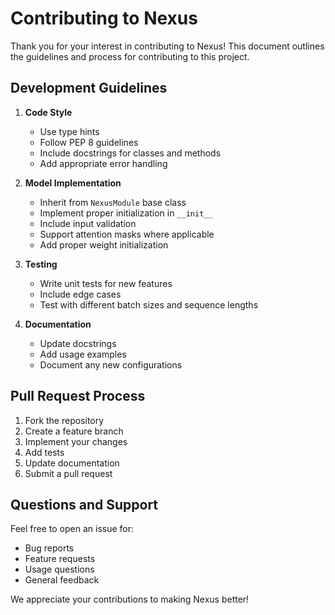 # Contributing to Nexus

Thank you for your interest in contributing to Nexus! This document outlines the guidelines and process for contributing to this project.

## Development Guidelines

1. **Code Style**
   - Use type hints
   - Follow PEP 8 guidelines
   - Include docstrings for classes and methods
   - Add appropriate error handling

2. **Model Implementation**
   - Inherit from `NexusModule` base class
   - Implement proper initialization in `__init__`
   - Include input validation
   - Support attention masks where applicable
   - Add proper weight initialization

3. **Testing**
   - Write unit tests for new features
   - Include edge cases
   - Test with different batch sizes and sequence lengths

4. **Documentation**
   - Update docstrings
   - Add usage examples
   - Document any new configurations

## Pull Request Process

1. Fork the repository
2. Create a feature branch
3. Implement your changes
4. Add tests
5. Update documentation
6. Submit a pull request

## Questions and Support

Feel free to open an issue for:

- Bug reports
- Feature requests
- Usage questions
- General feedback

We appreciate your contributions to making Nexus better!
